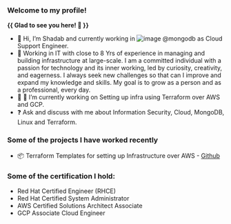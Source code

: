### Welcome to my profile! 

**{{ **Glad to see you here!** 👋 }}**

- 👋 Hi, I’m Shadab and currently working in  ![image](https://user-images.githubusercontent.com/95958804/210145970-22b51027-99d1-42db-b758-aa1a336967c0.png)
 @mongodb as Cloud Support Engineer.
- 🔭 Working in IT with close to 8 Yrs of experience in managing and building infrastructure at large-scale. I am a committed individual with a passion for technology and its inner working, led by curiosity, creativity, and eagerness. I always seek new challenges so that can I improve and expand my knowledge and skills. My goal is to grow as a person and as a professional, every day.
- 👀 🌱 I’m currently working on Setting up infra using Terraform over AWS and GCP.
- ❓ Ask and discuss with me about Information Security, Cloud, MongoDB, Linux and Terraform.


### Some of the projects I have worked recently

- 📦 Terraform Templates for setting up Infrastructure over AWS - [Github](https://github.com/demoaccountgit/my-projects.git)
   
### Some of the certification I hold:

- Red Hat Certified Engineer (RHCE)
- Red Hat Certified System Administrator
- AWS Certified Solutions Architect Associate
- GCP Associate Cloud Engineer
